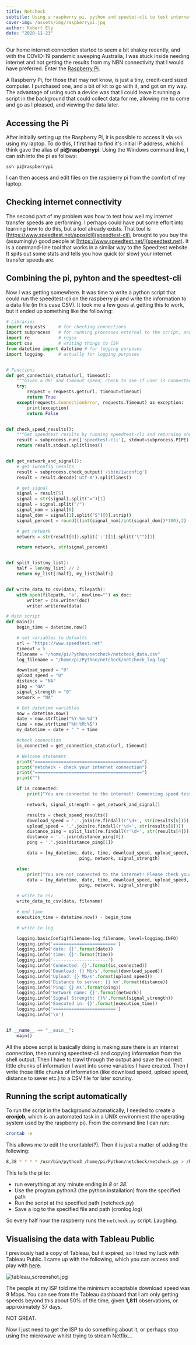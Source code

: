 ```yaml
---
title: Netcheck
subtitle: Using a raspberry pi, python and speetet-cli to test internet transfer speeds
cover-img: /assets/img/raspberrypi.jpg
author: Robert Ely
date: "2020-11-23"
---
```



Our home internet connection started to seem a bit shakey recently, and with the COVID-19 pandemic sweeping Australia, I was stuck inside needing internet and not getting the results from my NBN connectivity that I would have preferred. Enter the [Raspberry Pi](https://www.raspberrypi.org/products/raspberry-pi-4-model-b/). 

A Raspberry Pi, for those that may not know, is just a tiny, credit-card sized computer. I purchased one, and a bit of kit to go with it, and got on my way. The advantage of using such a device was that I could leave it running a script in the background that could collect data for me, allowing me to come and go as I pleased, and viewing the data later. 

## Accessing the Pi
After initially setting up the Raspberry Pi, it is possible to access it via ```ssh``` using my laptop. To do this, I first had to find it's initial IP address, which I think gave the alias of **pi@raspberrypi**. Using the Windows command line, I can ssh into the pi as follows:
```
ssh pi@raspberrypi
```
I can then access and edit files on the raspberry pi from the comfort of my laptop. 

## Checking internet connectivity
The second part of my problem was how to test how well my internet transfer speeds are performing. I perhaps could have put some effort into learning how to do this, but a tool already exists. That tool is [https://www.speedtest.net/apps/cli](speedtest-cli), brought to you buy the (assumingly) good people at [https://www.speedtest.net/](speedtest.net). It is a command-line tool that works in a similar way to the Speedtest website. It spits out some stats and tells you how quick (or slow) your internet transfer speeds are. 

## Combining the pi, pyhton and the speedtest-cli
Now I was getting somewhere. It was time to write a python script that could run the speedtest-cli on the raspberry pi and write the information to a data file (in this case CSV). It took me a few goes at getting this to work, but it ended up something like the following:

```python
# Libraries
import requests     # for checking connections
import subprocess   # for running processes external to the script, and in the background
import re           # regex
import csv          # writing things to CSV
from datetime import datetime # for logging purposes
import logging      # actually for logging purposes


# Functions
def get_connection_status(url, timeout):
    """Given a URL and timeout speed, check to see if user is connected."""
    try:
        request = requests.get(url, timeout=timeout)
        return True
    except(requests.ConnectionError, requests.Timeout) as exception:
        print(exception)
        return False


def check_speed_results():
	"""Get speedtest results by running speedtest-cli and returning shell output"""
    result = subprocess.run(['speedtest-cli'], stdout=subprocess.PIPE)
    return result.stdout.splitlines()


def get_network_and_signal():
    # get iwconfig results
    result = subprocess.check_output('/sbin/iwconfig')
    result = result.decode('utf-8').splitlines()

    # get signal
    signal = result[5]
    signal = str(signal).split("=")[1]
    signal = signal.split("/")
    signal_nom = signal[0]
    signal_dom = signal[1].split("S")[0].strip()
    signal_percent = round(((int(signal_nom)/int(signal_dom))*100),2)

    # get network
    network = str(result[0]).split(':')[1].split("\"")[1]

    return network, str(signal_percent)


def split_list(my_list):
    half = len(my_list) // 2
    return my_list[:half], my_list[half:]


def write_data_to_csv(data, filepath):
    with open(filepath, "a", newline="") as doc:
        writer = csv.writer(doc)
        writer.writerow(data)

# Main script
def main():
    begin_time = datetime.now()

    # set variables to defaults
    url = "https://www.speedtest.net"
    timeout = 5
    filename = "/home/pi/Python/netcheck/netcheck_data.csv"
    log_filename = "/home/pi/Python/netcheck/netcheck_log.log"

    download_speed = "0"
    upload_speed = "0"
    distance = "NA"
    ping = "NA"
    signal_strength = "0"
    network = "NA"

    # Get datetime variables
    now = datetime.now()
    date = now.strftime("%Y-%m-%d")
    time = now.strftime("%H:%M:%S")
    my_datetime = date + " " + time

    #check connection
    is_connected = get_connection_status(url, timeout)

    # Welcome statement
    print("=========================================")
    print("netcheck - check your internet connection")
    print("=========================================")
    print("")

    if is_connected:
        print("You are connected to the internet! Commencing speed test!")

        network, signal_strength = get_network_and_signal()

        results = check_speed_results()
        download_speed = '.'.join(re.findall(r'\d+', str(results[6])))
        upload_speed = '.'.join(re.findall(r'\d+', str(results[8])))
        distance_ping = split_list(re.findall(r'\d+', str(results[4])))
        distance = '.'.join(distance_ping[0])
        ping = '.'.join(distance_ping[1])

        data = [my_datetime, date, time, download_speed, upload_speed, distance,
                            ping, network, signal_strength]

    else:
        print("You are not connected to the internet! Please check your connection.")
        data = [my_datetime, date, time, download_speed, upload_speed, distance,
                            ping, network, signal_strength]

    # write to csv
    write_data_to_csv(data, filename)

    # end time
    execution_time = datetime.now() - begin_time

    # write to log

    logging.basicConfig(filename=log_filename, level=logging.INFO)
    logging.info('========================')
    logging.info('date: {}'.format(date))
    logging.info('time: {}'.format(time))
    logging.info('---------------------')
    logging.info('Connected: {}'.format(is_connected))
    logging.info('Download: {} Mb/s'.format(download_speed))
    logging.info('Upload: {} Mb/s'.format(upload_speed))
    logging.info('Distance to server: {} km'.format(distance))
    logging.info('Ping: {} ms'.format(ping))
    logging.info('Network name: {}'.format(network))
    logging.info('Signal Strength: {}%'.format(signal_strength))
    logging.info('Executed in: {}'.format(execution_time))
    logging.info('========================')
    logging.info('\n')


if __name__ == "__main__":
    main()

```

All the above script is basically doing is making sure there is an internet connection, then running speedtest-cli and copying information from the shell output. Then I have to trawl through the output and save the correct little chunks of information I want into some variables I have created. Then I write those little chunks of information (like download speed, upload speed, distance to sever etc.) to a CSV file for later scrutiny. 

## Running the script automatically
To run the script in the background automatically, I needed to create a **cronjob**, which is an automated task in a UNIX environment (the operating system used by the raspberry pi). From the command line I can run:
```bash
crontab -e
```
This allows me to edit the crontable(?). Then it is just a matter of adding the following:

```bash
8,38 * * * * /usr/bin/python3 /home/pi/Python/netcheck/netcheck.py > /home/pi/logs/cronlog.log 2>&1
```
This tells the pi to:
- run everything at any minute ending in *8* or *38*. 
- Use the program python3 (the python installation) from the specified path
- Run the script at the specified path (netcheck.py)
- Save a log to the specified file and path (cronlog.log)

So every half hour the raspberry runs the ```netcheck.py``` script. Laughing. 

## Visualising the data with Tableau Public
I previously had a copy of Tableau, but it expired, so I tried my luck with Tableau Public. 
I came up with the following, which you can access and play with [here](https://public.tableau.com/profile/rob8334#!/vizhome/netcheck2_1/netcheck2_1).

![tableau_screenshot.jpg]({{site.baseurl}}/assets/img/tableau_screenshot.jpg)

The people at my ISP told me the minimum acceptable download speed was 9 Mbps. You can see from the Tableau dashboard that I am only getting speeds beyond this about 50% of the time, given **1,811** observations, or approximately 37 days. 

NOT GREAT. 

Now I just need to get the ISP to do something about it, or perhaps stop using the microwave whilst trying to stream Netflix...
